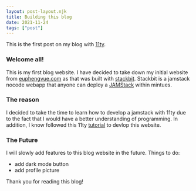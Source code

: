 ```yaml
---
layout: post-layout.njk
title: Building this blog
date: 2021-11-24
tags: ["post"]
---
```


<!-- Excerpt Start -->

This is the first post on my blog with [11ty](https://www.11ty.dev).

<!-- Excerpt End -->

### Welcome all!

This is my first blog website. I have decided to take down my initial website from [euphengvue.com](http://euphengvue.com) as that was built with [stackbit](https://stackbit.com). Stackbit is a jamstack nocode webapp that anyone can deploy a [JAMStack](https://jamstack.com) within mintues.

### The reason

I decided to take the time to learn how to develop a jamstack with 11ty due to the fact that I would have a better understanding of programming. In addition, I know followed this 11ty [tutorial](https://keepinguptodate.com/pages/2019/06/creating-blog-with-eleventy/) to devlop this website.

### The Future

I will slowly add features to this blog website in the future.
Things to do:

- add dark mode button
- add profile picture

Thank you for reading this blog!
